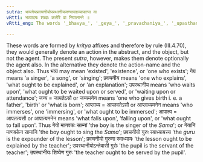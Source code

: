 ```yaml
---
sutra: भव्यगेयप्रवचनीयोपस्थानीयजन्याप्लाव्यापात्या वा
vRtti: भव्यादयः शब्दाः कर्तरि वा निपात्यन्ते ॥
vRtti_eng: The words '_bhavya_', '_geya_', '_pravachaniya_', '_upasthaniya_', '_janya_', '_aplavya_' and '_apatya_' may optionally be used to denote the agent.

---
```

These words are formed by _kritya_ affixes and therefore by rule (III.4.70), they would generally denote an action in the abstract, and the object, but not the agent. The present _sutra_, however, makes them denote optionally the agent also. In the alternative they denote the action-name and the object also. Thus भव्य may mean 'existed', 'existence', or 'one who exists'; गेय means 'a singer', 'a song', or 'singing'; प्रवचनीय means 'one who explains', 'what ought to be explained', or 'an explanation'; उपस्थानीय means 'who waits upon', 'what ought to be waited upon or served', or 'waiting upon or attendance'; जन्य = जायतेऽसौ or जन्यमनेन means 'one who gives birth i. e. a father', 'birth' or 'what is born'; आप्लाव्य = आप्लवतेऽसौ or आप्लाव्यमनेन means 'who immerses', one 'immersing', or 'what ought to be immersed'; आपात्य = आपतत्यसौ or आपात्यमनेन means 'what falls upon', 'falling upon', or 'what ought to fall upon'. Thus गेयो माणवकः साम्नां 'the boy is the singer of the _Sama_'; or गेयानि माणवकेन सामानि 'the boy ought to sing the _Sama_'; प्रवचनीयो गुरुः स्वाध्यायस्य 'the _guru_ is the expounder of the lesson'; प्रवचनीयो गुरुणा स्वाध्यायः 'the lesson ought to be explained by the teacher'; उपस्थानीयोऽन्तेवासी गुरोः 'the pupil is the servant of the teacher'; उपस्थानीयः शिष्येण गुरुः 'the teacher ought to be served by the pupil'.